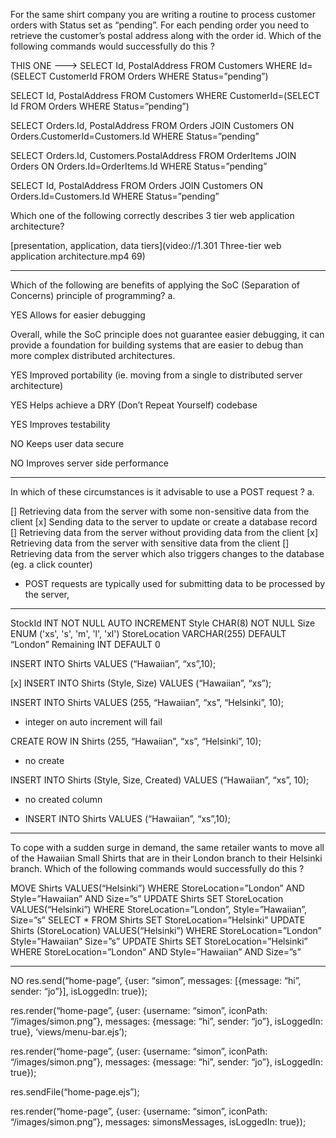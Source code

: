For the same shirt company you are writing a routine to process customer orders with Status set as “pending”.
For each pending order you need to retrieve the customer’s postal address along with the order id. 
Which of the following commands would successfully do this ?


THIS ONE ---> SELECT Id, PostalAddress FROM Customers WHERE Id=(SELECT CustomerId FROM Orders WHERE Status=”pending”)


SELECT Id, PostalAddress FROM Customers WHERE CustomerId=(SELECT Id FROM Orders WHERE Status=”pending”)


SELECT Orders.Id, PostalAddress FROM Orders JOIN Customers ON Orders.CustomerId=Customers.Id WHERE Status=”pending”


SELECT Orders.Id, Customers.PostalAddress FROM OrderItems JOIN Orders ON Orders.Id=OrderItems.Id WHERE Status=”pending”


SELECT Id, PostalAddress FROM Orders JOIN Customers ON Orders.Id=Customers.Id WHERE Status=”pending”


Which one of the following correctly describes 3 tier web application architecture? 

[presentation, application, data tiers](video://1.301 Three-tier web application architecture.mp4 69)

---------------------------------------- 
Which of the following are benefits of applying the SoC (Separation of Concerns) principle of programming?
a.

YES Allows for easier debugging

Overall, while the SoC principle does not guarantee easier debugging, it can provide a foundation for building systems that are easier to debug than more complex distributed architectures.

YES Improved portability (ie. moving from a single to distributed server architecture)

YES Helps achieve a DRY (Don’t Repeat Yourself) codebase


YES Improves testability


NO Keeps user data secure

NO Improves server side performance

----------------------------------------------------


In which of these circumstances is it advisable to use a POST request ?
a.

[] Retrieving data from the server with some non-sensitive data from the client
[x] Sending data to the server to update or create a database record
[] Retrieving data from the server without providing data from the client
[x] Retrieving data from the server with sensitive data from the client
[] Retrieving data from the server which also triggers changes to the database (eg. a click counter)

-  POST requests are typically used for submitting data to be processed by the server,

----------------------------------------------------

StockId INT NOT NULL AUTO INCREMENT
Style CHAR(8) NOT NULL
Size ENUM ('xs', 's', 'm', 'l', 'xl')
StoreLocation VARCHAR(255) DEFAULT “London”
Remaining INT DEFAULT 0


INSERT INTO Shirts VALUES (“Hawaiian”, “xs”,10);

[x] INSERT INTO Shirts (Style, Size) VALUES (“Hawaiian”, “xs”);

INSERT INTO Shirts VALUES (255, “Hawaiian”, “xs”, “Helsinki”, 10);
- integer on auto increment will fail

CREATE ROW IN Shirts (255, “Hawaiian”, “xs”, “Helsinki”, 10);
- no create
 
INSERT INTO Shirts (Style, Size, Created) VALUES (“Hawaiian”, “xs”, 10);
- no created column

- INSERT INTO Shirts VALUES (“Hawaiian”, “xs”,10);


------------------------------------------------------

To cope with a sudden surge in demand, the same retailer wants to move all of the Hawaiian Small Shirts that are in their London branch to their Helsinki branch.
Which of the following commands would successfully do this ?

MOVE Shirts VALUES(“Helsinki”) WHERE StoreLocation=”London” AND  Style=”Hawaiian” AND Size=”s”
UPDATE Shirts SET StoreLocation VALUES(“Helsinki”) WHERE StoreLocation=”London”,  Style=”Hawaiian”, Size=”s”
SELECT * FROM Shirts SET StoreLocation=”Helsinki”
UPDATE Shirts (StoreLocation) VALUES(“Helsinki”) WHERE StoreLocation=”London” Style=”Hawaiian” Size=”s”
UPDATE Shirts SET StoreLocation=”Helsinki” WHERE StoreLocation=”London” AND Style=”Hawaiian” AND Size=”s”


------------------------------------------------------

NO res.send(“home-page”, {user: “simon”, messages: [{message: “hi”, sender: “jo”}], isLoggedIn: true});

res.render(“home-page”, {user: {username: “simon”, iconPath: “/images/simon.png”}, messages: {message: “hi”, sender: “jo”}, isLoggedIn: true}, ‘views/menu-bar.ejs’);

res.render(“home-page”, {user: {username: “simon”, iconPath: “/images/simon.png”}, messages: {message: “hi”, sender: “jo”}, isLoggedIn: true});

res.sendFile(“home-page.ejs”);

res.render(“home-page”, {user: {username: “simon”, iconPath: “/images/simon.png”}, messages: simonsMessages, isLoggedIn: true});